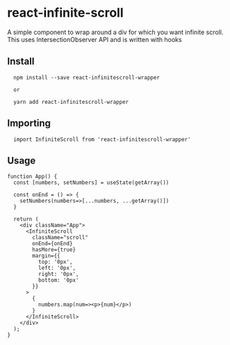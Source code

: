 # react-infinite-scroll
A simple component to wrap around a div for which you want infinite scroll. This uses IntersectionObserver API and is written with hooks

## Install
```
  npm install --save react-infinitescroll-wrapper

  or

  yarn add react-infinitescroll-wrapper

```

## Importing
```
  import InfiniteScroll from 'react-infinitescroll-wrapper'
```

## Usage
```
function App() {
  const [numbers, setNumbers] = useState(getArray())

  const onEnd = () => {
    setNumbers(numbers=>[...numbers, ...getArray()])
  }

  return (
    <div className="App">
      <InfiniteScroll 
        className="scroll"
        onEnd={onEnd} 
        hasMore={true} 
        margin={{
          top: '0px',
          left: '0px',
          right: '0px',
          bottom: '0px'
        }}
      >
        {
          numbers.map(num=><p>{num}</p>)
        }
      </InfiniteScroll>
    </div>
  );
}

```
